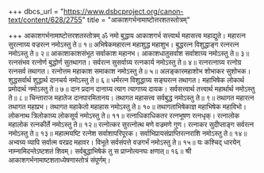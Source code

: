 +++
dbcs_url = "https://www.dsbcproject.org/canon-text/content/628/2755"
title = "आकाशगर्भनामाष्टोत्तरशतस्तोत्रम्"

+++
आकाशगर्भनामाष्टोत्तरशतस्तोत्रम्
ॐ नमो बुद्धाय
आकाशगर्भ सत्त्वार्थ महासत्त्व महाद्युते। 
महारत्न सुरत्नाग्र्य वज्ररत्न नमोऽस्तु ते॥ १॥
अभिषेकमहारत्न महाशुद्ध महाशुभ। 
बुद्धरत्न विशुद्धाङ्ग रत्न‍रत्न नमोऽस्तु ते॥ २॥
आकाशाकाशसंभूत सर्वाकाश महानभ। 
आकाशधातुसर्वाश सर्वाशाग्र्य नमोऽस्तु ते॥ ३॥
रत्नसंभव रत्नोर्ण बुद्धोर्ण सुतथागत। 
सर्वरत्न सुसर्वाग्र्य रत्नकार्य नमोऽस्तु ते॥ ४॥
रत्न‍रत्नाग्र्य रत्नोग्र रत्नसर्व तथागत। 
रत्नोत्तम महाकाश समाकाश नमोऽस्तु ते॥ ५॥
अलङ्कारमहाशोभ शोभाकर सुशोभक। 
शुद्धसर्वार्थ शुद्धार्थ दानचर्य नमोऽस्तु ते॥ ६॥
धर्मरत्न विशुद्धाग्र्य सङ्घरत्न तथागत। 
महाभिषेक लोकार्थ प्रमोदार्थ नमोऽस्तु ते॥ ७॥
दान प्रदान दानाग्र्य त्याग त्यागाग्र्य दायक।
सर्वसत्त्वार्थ तत्त्वार्थ महार्थार्थ नमोऽस्तु ते॥ ८॥
चिन्ताराज महातेज दानपारमितानय। 
तथागत महासत्त्व सर्वबुद्ध नमोऽस्तु ते॥ ९॥
तथागत महारत्न तथागत महाप्रभ। 
तथागत महाकेतो महाहास नमोऽस्तु ते॥ १०॥
तथागताभिषेकाज्ञ महाभिषेक महाविभो। 
लोकनाथ त्रिलोकाग्र्य लोकसूर्य नमोऽस्तु ते॥ ११॥
रत्नाधिकाधिकतर रत्नभूषण रत्नधृक्। 
रत्नालोक महालोक रत्नकीर्ते नमोऽस्तु ते॥ १२॥
रत्नोत्कर सुरत्नोत्थ मणे वज्रमणे गुण। 
रत्नाकर सुदीप्ताङ्ग सर्वरत्न नमोऽस्तु ते॥ १३॥
महात्मयष्टि रत्नेश सर्वाशापरिपूरक। 
सर्वाभिप्रायसंप्राप्तिरत्न‍राशि नमोऽस्तु ते॥ १४॥
अभ्वग्र्य व्यापि सर्वात्म वरप्रद महावर। 
विभूते सर्वसंपत्ते वज्रगर्भं नमोऽस्तु ते॥ १५॥
यः कश्चिद् धारयेन् नाम्नामिदन्तेऽष्टशतं शिवम्। 
सर्वबुद्धाभिषेकं तु स प्राप्नोत्यनघः क्षणात्॥ १६॥
श्री आकाशगर्भनामाष्टशताध्येषणास्तोत्रं संपूर्णम्।
